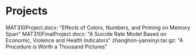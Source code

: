 # Projects
MAT310Project.docx: "Effects of Colors, Numbers, and Priming on Memory Span"
MAT310FinalProject.docx: "A Suicide Rate Model Based on Economic, Violence and Health Indicators"
zhanghon-yanxinyi.tar.gz: "A Procedure is Worth a Thousand Pictures"


